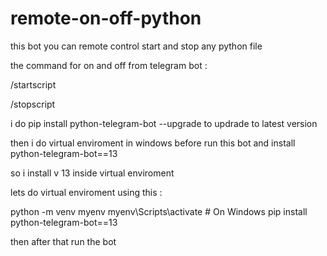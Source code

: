 # remote-on-off-python

this bot you can remote control start and stop any python file 

the command for on and off from telegram bot :


/startscript



/stopscript




i do pip install python-telegram-bot --upgrade     to updrade to latest version 


then i do virtual enviroment in windows before run this bot and install  python-telegram-bot==13

so i install v 13  inside virtual enviroment 

lets do virtual enviroment using this :

python -m venv myenv
myenv\Scripts\activate  # On Windows
pip install python-telegram-bot==13

then after that run the bot 



 
